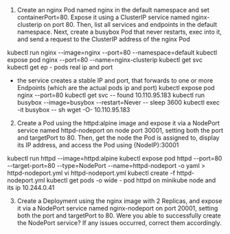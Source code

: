 1. Create an nginx Pod named nginx in the default namespace and set containerPort=80. Expose it using a ClusterIP service named nginx-clusterip on port 80. Then, list all services and endpoints in the default namespace. Next, create a busybox Pod that never restarts, exec into it, and send a request to the ClusterIP address of the nginx Pod

kubectl run nginx --image=nginx --port=80 --namespace=default 
kubectl expose pod nginx --port=80 --name=nginx-clusterip
kubectl get svc 
kubectl get ep - pods real ip and port 
* the service creates a stable IP and port, that forwards to one or more Endpoints (which are the actual pods ip and port)
kubectl expose pod nginx --port=80
kubectl get svc -- found 10.110.95.183
kubectl run busybox --image=busybox --restart=Never -- sleep 3600
kubectl exec -it busybox -- sh
 wget -O- 10.110.95.183

2. Create a Pod using the httpd:alpine image and expose it via a NodePort service named httpd-nodeport on node port 30001, setting both the port and targetPort to 80. Then, get the node the Pod is assigned to, display its IP address, and access the Pod using {NodeIP}:30001

kubectl run httpd --image=httpd:alpine
kubectl expose pod httpd --port=80 --target-port=80 --type=NodePort --name=httpd-nodeport -o yaml > httpd-nodeport.yml
vi httpd-nodeport.yml
kubectl create -f httpd-nodeport.yml
kubectl get pods -o wide - pod httpd on minikube node and its ip 10.244.0.41


3. Create a Deployment using the nginx image with 2 Replicas, and expose it via a NodePort service named nginx-nodeport on port 20001, setting both the port and targetPort to 80. Were you able to successfully create the NodePort service? If any issues occurred, correct them accordingly.

